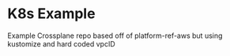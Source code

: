 # K8s Example

Example Crossplane repo based off of platform-ref-aws but using kustomize and hard coded vpcID

